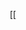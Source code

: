 [[<!DOCTYPE html>
<html lang="zh-CN">
<head>
    <meta charset="UTF-8">
    <meta name="viewport" content="width=device-width, initial-scale=1.0">
    <title>代码练习工具</title>
    <style>
        * {
            margin: 0;
            padding: 0;
            box-sizing: border-box;
        }

        body {
            font-family: 'Consolas', '微软雅黑', monospace;
            height: 100vh;
            display: flex;
        }

        .editor-container {
            width: 50%;
            height: 100%;
            padding: 20px;
            background-color: #1e1e1e;
        }

        .preview-container {
            width: 50%;
            height: 100%;
            background-color: #fff;
            border-left: 2px solid #333;
        }

        .code-box {
            height: calc(50% - 15px);
            margin-bottom: 10px;
            position: relative;
        }

        .code-box label {
            color: #fff;
            display: block;
            margin-bottom: 10px;
            font-size: 14px;
        }

        textarea {
            width: 100%;
            height: calc(100% - 25px);
            background-color: #252526;
            color: #d4d4d4;
            border: 1px solid #333;
            padding: 10px;
            resize: none;
            font-family: 'Consolas', monospace;
            font-size: 14px;
        }

        #run-btn {
            position: absolute;
            left: 50%;
            top: 50%;
            transform: translate(-50%, -50%);
            padding: 12px 24px;
            background-color: #4CAF50;
            color: white;
            border: none;
            border-radius: 4px;
            cursor: pointer;
            font-size: 16px;
            transition: background-color 0.3s;
            z-index: 100;
        }

        #run-btn:hover {
            background-color: #45a049;
        }

        #preview-frame {
            width: 100%;
            height: 100%;
            border: none;
        }
    </style>
</head>
<body>
    <div class="editor-container">
        <div class="code-box">
            <label>HTML 代码：</label>
            <textarea id="html-code" placeholder="输入HTML代码..."></textarea>
        </div>
        <div class="code-box">
            <label>CSS 代码：</label>
            <textarea id="css-code" placeholder="输入CSS代码..."></textarea>
        </div>
    </div>

    <button id="run-btn">运行 ▶</button>

    <div class="preview-container">
        <iframe id="preview-frame"></iframe>
    </div>

    <script>
        const runBtn = document.getElementById('run-btn');
        const htmlCode = document.getElementById('html-code');
        const cssCode = document.getElementById('css-code');
        const previewFrame = document.getElementById('preview-frame');

        function updatePreview() {
            const html = htmlCode.value;
            const css = `<style>${cssCode.value}</style>`;
            const fullCode = `
                <!DOCTYPE html>
                <html>
                <head>
                    <meta charset="UTF-8">
                    ${css}
                </head>
                <body>
                    ${html}
                </body>
                </html>
            `;
            
            previewFrame.srcdoc = fullCode;
        }

        // 添加事件监听
        runBtn.addEventListener('click', updatePreview);
        
        // 初始化示例代码
        htmlCode.value = `<div class="demo-box">\n  <h1>Hello World!</h1>\n  <p>点击运行查看效果</p>\n</div>`;
        cssCode.value = `.demo-box {\n  padding: 20px;\n  background-color: #f0f8ff;\n  text-align: center;\n}\n\ndemo-box h1 {\n  color: #4CAF50;\n}`;
        updatePreview(); // 初始化运行
    </script>
</body>
</html>
](https://123lbc-cell.github.io/bianjide/)](https://123lbc-cell.github.io/bianjide/)
